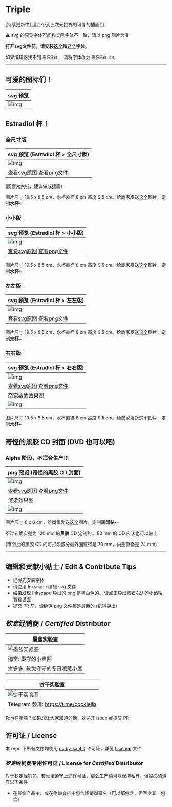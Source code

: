 # Triple
[持续更新中] 适合带到三次元世界的可爱的插画们

⚠️ svg 的预览字体可能和实际字体不一致，请以 png 图片为准

**打开svg文件前，请安装[这个](https://github.com/adobe-fonts/source-han-sans/releases/download/2.004R/SourceHanSans.ttc.zip)和[这个](https://github.com/be5invis/Sarasa-Gothic)字体**。

如果编辑器找不到 `思源黑体` ，请将字体改为 `思源黑体 CN`。

---

## 可爱的图标们！

| svg 预览 |
| --- |
| ![img](icons.svg) |

## Estradiol 杯！

### 全尺寸版

| svg 预览 (Estradiol 杯 > 全尺寸版) |
| --- |
| ![img](estradiol.svg) |
| [查看svg原图](estradiol.svg) [查看png文件](estradiol.png) |

(图案太大啦，建议做成挂画)

图片尺寸 19.5 x 8.5 cm，水杯直径 8 cm 高度 9.5 cm。给商家发送[这个](estradiol.png)图片，定制**水杯**~

### 小小版

| svg 预览 (Estradiol 杯 > 小小版) |
| --- |
| ![img](estradiol-small.svg) |
| [查看svg原图](estradiol-small.svg) [查看png文件](estradiol-small.png) |

图片尺寸 19.5 x 8.5 cm，水杯直径 8 cm 高度 9.5 cm。给商家发送[这个](estradiol-small.png)图片，定制**水杯**~

### 左左版

| svg 预览 (Estradiol 杯 > 左左版) |
| --- |
| ![img](estradiol-small-left.svg) |
| [查看svg原图](estradiol-small-left.svg) [查看png文件](estradiol-small-left.png) |

图片尺寸 19.5 x 8.5 cm，水杯直径 8 cm 高度 9.5 cm。给商家发送[这个](estradiol-small-left.png)图片，定制**水杯**~

### 右右版

| svg 预览 (Estradiol 杯 > 右右版) |
| --- |
| ![img](estradiol-small-right.svg) |
| [查看svg原图](estradiol-small-right.svg) [查看png文件](estradiol-small-right.png) |
| 商家给的效果图 |
| ![img](a16914d9b965b605c2d64c42773daed9.png) |

图片尺寸 19.5 x 8.5 cm，水杯直径 8 cm 高度 9.5 cm。给商家发送[这个](estradiol-small-right.png)图片，定制**水杯**~

## 奇怪的黑胶 CD 封面 (DVD 也可以吧)

### Alpha 阶段，不适合生产!!!

| png 预览 (奇怪的黑胶 CD 封面) |
| --- |
| ![img](cover-prod.png) |
| [查看svg原图](cover-prod.svg) [查看png文件](cover-prod.png) |
| 渲染效果图 |
| ![img](cover-prod-render.png) |

图片尺寸 8 x 8 cm，给商家发送[这个](cover-prod.png)图片，定制**转印贴**~

不过它确实是为 120 mm 的**黑胶** CD 定制的... 80 mm 的 CD 应该也可以贴上

(市面上的黑胶 CD 的可打印部分最外圈直径是 70 mm，内圈直径是 24 mm)

---

## 编辑和贡献小贴士 / Edit & Contribute Tips

- 记得先安装字体
- 请使用 Inkscape 编辑 svg 文件
- 如果发现 Inkscape 导出的 png 是黑白色的... 请点击导出按钮右边的小齿轮看看设置
- 提交 PR 前，请确保 png 文件都是最新的 (记得导出)

## *钦定*经销商 / *Certified* Distributor

| 墨盒实验室 |
| --- |
| ![墨盒实验室](seller/photo_2024-06-30_16-44-32.jpg) |
| 淘宝: 墨守的小卖部 |
| 拼多多: 软兔守守的冬日暖意小屋 |

| 饼干实验室 |
| --- |
| ![饼干实验室](seller/IMG_20241010_174000.jpg) |
| Telegram 频道: https://t.me/cookielib |

你也在卖嘛？如果想让大家知道的话，欢迎开 issue 或提交 PR

## 许可证 / License

本 repo 下所有文件均使用 [cc by-sa 4.0](https://creativecommons.org/licenses/by-sa/4.0/) 许可证，详见 [License](LICENSE) 文件

### *钦定*经销商专用许可证 / License for *Certified* Distributor

对于钦定经销商，若无法遵守上述许可证，那么生产稿可以保持私有，但是必须遵守以下条件：

- 在最终产品中，或在附加文档中包含经销商署名（可以都包含，但至少其一包含）
